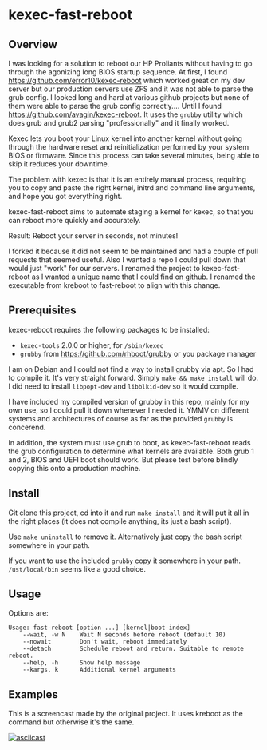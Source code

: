# kexec-fast-reboot

## Overview

I was looking for a solution to reboot our HP Proliants without having to go 
through the agonizing long BIOS startup sequence. At first, I found 
https://github.com/error10/kexec-reboot which worked great on my dev server 
but our production servers use ZFS and it was not able to parse the grub config.
I looked long and hard at various github projects but none of them were able
to parse the grub config correctly.... Until I found 
https://github.com/avagin/kexec-reboot. It uses the `grubby` utility which does 
grub and grub2 parsing "professionally" and it finally worked.

Kexec lets you boot your Linux kernel into another kernel without going through 
the hardware reset and reinitialization performed by your system BIOS or
firmware. Since this process can take several minutes, being able to skip it
reduces your downtime.

The problem with kexec is that it is an entirely manual process, requiring you 
to copy and paste the right kernel, initrd and command line arguments, and hope
you got everything right.

kexec-fast-reboot aims to automate staging a kernel for kexec, so that you can
reboot more quickly and accurately.

Result: Reboot your server in seconds, not minutes!

I forked it because it did not seem to be maintained and had a couple of pull
requests that seemed useful. Also I wanted a repo I could pull down that would
just "work" for our servers. I renamed the project to kexec-fast-reboot as I 
wanted a unique name that I could find on github. I renamed the executable 
from kreboot to fast-reboot to align with this change.

## Prerequisites

kexec-reboot requires the following packages to be installed:

 * `kexec-tools` 2.0.0 or higher, for `/sbin/kexec`
 * `grubby` from https://github.com/rhboot/grubby or you package manager
 
I am on Debian and I could not find a way to install grubby via apt. So I had to
compile it. It's very straight forward. Simply `make && make install` will do. 
I did need to install `libpopt-dev` and `libblkid-dev` so it would compile. 

I have included my compiled version of grubby in this repo, mainly for my own use, 
so I could pull it down whenever I needed it. YMMV on different systems and 
architectures of course as far as the provided `grubby` is concerend. 

In addition, the system must use grub to boot, as kexec-fast-reboot reads the grub
configuration to determine what kernels are available. Both grub 1 and 2, BIOS and
UEFI boot should work. But please test before blindly copying this onto a 
production machine.

## Install

Git clone this project, cd into it and run `make install` and it will put it all in 
the right places (it does not compile anything, its just a bash script).

Use `make uninstall` to remove it. Alternatively just copy the bash script somewhere
in your path. 

If you want to use the included `grubby` copy it somewhere in your
path. `/ust/local/bin` seems like a good choice.

## Usage


Options are:
```
Usage: fast-reboot [option ...] [kernel|boot-index]
    --wait, -w N    Wait N seconds before reboot (default 10)
    --nowait        Don't wait, reboot immediately
    --detach        Schedule reboot and return. Suitable to remote reboot.
    --help, -h      Show help message
    --kargs, k      Additional kernel arguments
```

## Examples

This is a screencast made by the original project. It uses kreboot as the command
but otherwise it's the same.

[![asciicast](https://asciinema.org/a/cjd93we16cfihfcyu03xv6mkz.png)](https://asciinema.org/a/cjd93we16cfihfcyu03xv6mkz)

